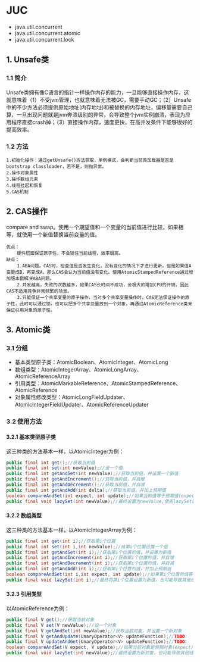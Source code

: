 # JUC

- java.util.concurrent
- java.util.concurrent.atomic
- java.util.concurrent.lock

## 1. Unsafe类

### 1.1 简介

Unsafe类拥有像C语言的指针一样操作内存的能力，一旦能够直接操作内存，这就意味着（1）不受jvm管理，也就意味着无法被GC，需要手动GC；（2）Unsafe中的不少方法必须提供原始地址(内存地址)和被替换的内存地址，偏移量需要自己算，一旦出现问题就是jvm奔溃级别的异常，会导致整个jvm实例崩溃，表现为应用程序直接crash掉；（3）直接操作内存，速度更快，在高并发条件下能够很好的提高效率。

### 1.2 方法

```text
1.初始化操作：通过getUnsafe()方法获取，单例模式，会判断当前类加载器是否是bootstrap classloader，若不是，则抛异常。
2.操作对象属性
3.操作数组元素
4.线程挂起和恢复
5.CAS机制
```

## 2. CAS操作

compare and swap。使用一个期望值和一个变量的当前值进行比较，如果相等，就使用一个新值替换当前变量的值。

```text
优点：	
	硬件层面保证原子性，不会锁住当前线程，效率很高。
缺点：
	1.ABA问题。CAS时，检查值是否发生变化，没有变化的情况下才进行更新。但是如果值A变更成B，再变成A，那么CAS会认为当前值没有变化。使用AtomicStampedReference通过增加版本戳解决ABA问题。
	2.并发越高，失败的次数越多，如果CAS长时间不成功，会极大的增加CPU的开销，因此CAS不适用竞争非常频繁的场景。
	3.只能保证一个共享变量的原子操作。当对多个共享变量操作时，CAS无法保证操作的原子性，此时可以通过锁。也可以把多个共享变量放到一个对象，再通过AtomicReference类来保证引用对象的原子性。
```

## 3. Atomic类

### 3.1 分组

- 基本类型原子类：AtomicBoolean、AtomicInteger、AtomicLong
- 数组类型：AtomicIntegerArray、AtomicLongArray、AtomicReferenceArray
- 引用类型：AtomicMarkableReference、AtomicStampedReference、AtomicReference
- 对象属性修改类型：AtomicLongFieldUpdater、AtomicIntegerFieldUpdater、AtomicReferenceUpdater

### 3.2 使用方法

#### 3.2.1 基本类型原子类

这三种类的方法基本一样，以AtomicInteger为例：

```java
public final int get();//获取当前值
public final int set(int newValue);//设一个值
public final int getAndSet(int newValue);//获取当前值，并设置一个新值
public final int getAndIncrement();//获取当前值，并自增
public final int getAndDecrement();//获取当前值，并自减
public final int getAndAdd(int delta);//获取当前值，并加上预期值
boolean compareAndSet(int expect, int update);//如果当前值等于预期值(expect)，则设置为新值(update)
public final void lazySet(int newValue);//最终设置为newValue,使用lazySet设置之后可能导致其他线程在之后的小段时间内还是可以读到旧值
```

#### 3.2.2 数组类型

这三种类的方法基本一样，以AtomicIntegerArray为例：

```java
public final int get(int i);//获取第i个位置
public final int set(int i,int newValue);//给第i个位置设置一个值
public final int getAndSet(int i);//获取第i个位置的值，并设置为新值
public final int getAndIncrement(int i);//获取第i个位置的值，并自增
public final int getAndDecrement(int i);//获取第i个位置的值，并自减
public final int getAndAdd(int i);//获取第i个位置的值，并加上预期值
boolean compareAndSet(int i,int expect, int update);//如果第i个位置的值等于预期值，则设置为新值
public final void lazySet(int i);//最终将第i个位置设置为新值，也可能导致其他线程在之后的一段时间还是可以读到旧值
```

#### 3.2.3 引用类型

以AtomicReference为例：

```java
public final V get();//获取当前对象
public final V set(V newValue);//设一个对象
public final V getAndSet(int newValue);//获取当前对象，并设置一个新对象
public final V getAndUpdate(UnaryOperator<V> updateFunction);//TODO:
public final V updateAndGet(UnaryOperator<V> updateFunction);//TODO:
boolean compareAndSet(V expect, V update);//如果当前对象是预期对象(expect)，则设置为新对象(update)
public final void lazySet(int newValue);//最终设置为新对象，也可能导致其他线程在之后的一段时间还是可以读到旧对象
```


